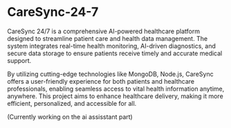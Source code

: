 # CareSync-24-7

CareSync 24/7 is a comprehensive AI-powered healthcare platform designed to streamline patient
care and health data management. The system integrates real-time health monitoring, AI-driven
diagnostics, and secure data storage to ensure patients receive timely and accurate medical
support.


By utilizing cutting-edge technologies like MongoDB, Node.js, CareSync
offers a user-friendly experience for both patients and healthcare professionals, enabling
seamless access to vital health information anytime, anywhere. This project aims to enhance
healthcare delivery, making it more efficient, personalized, and accessible for all.

(Currently working on the ai assisstant part)
